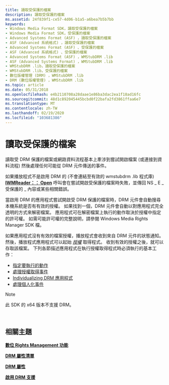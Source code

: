 ```yaml
---
title: 讀取受保護的檔案
description: 讀取受保護的檔案
ms.assetid: 24f839f1-ce57-4d06-b1a5-a6bea7b5b7bb
keywords:
- Windows Media Format SDK，讀取受保護的檔案
- Windows Media Format SDK，受保護的檔案
- Advanced Systems Format (ASF) ，讀取受保護的檔案
- ASF (Advanced 系統格式) ，讀取受保護的檔案
- Advanced Systems Format (ASF) 、受保護的檔案
- ASF (Advanced 系統格式) 、受保護的檔案
- Advanced Systems Format (ASF) ，WMStubDRM .lib
- ASF (Advanced Systems Format) ，WMStubDRM .lib
- WMStubDRM .lib，讀取受保護的檔案
- WMStubDRM .lib，受保護的檔案
- 數位版權管理 (DRM) ，WMStubDRM .lib
- DRM (數位版權管理) ，WMStubDRM .lib
ms.topic: article
ms.date: 05/31/2018
ms.openlocfilehash: e4b2110708a28daae1e86ba3dac2ea1f18ad16fc
ms.sourcegitcommit: 48d1c892045445bcbd0f22bafa2fd3861ffaa6e7
ms.translationtype: MT
ms.contentlocale: zh-TW
ms.lasthandoff: 02/19/2020
ms.locfileid: "103681386"
---
```

# <a name="reading-protected-files"></a>讀取受保護的檔案

讀取受 DRM 保護的檔案或網路資料流程基本上牽涉到嘗試開啟檔案 (或連接到資料流程) 然後處理任何可能從 DRM 元件傳送的事件。

如果播放程式不是啟用 DRM 的 (不會連結至有效的 wmstubdrm .lib 程式庫) [**IWMReader：： Open**](/previous-versions/windows/desktop/api/Wmsdkidl/nf-wmsdkidl-iwmreader-open) 呼叫會在嘗試開啟受保護的檔案時失敗，並傳回 NS \_ E \_ 受保護的 \_ 內容或某些相關錯誤。

當啟用 DRM 的應用程式嘗試開啟受 DRM 保護的檔案時，DRM 元件會自動搜尋本機系統是否有有效的授權。 如果找到一個，DRM 元件會自動以對應用程式完全透明的方式來解密檔案。 應用程式可在解密檔案上執行的動作取決於授權中指定的許可權。 如需可能許可權的完整說明，請參閱 Windows Media Rights Manager SDK 檔。

如果應用程式沒有有效的檔案授權，播放程式會收到來自 DRM 元件的狀態通知。 然後，播放程式應用程式可以起始 [*授權*](wmformat-glossary.md) 取得程式。 收到有效的授權之後，就可以存取該檔案。 下列各節描述應用程式在執行授權取得程式時必須執行的基本工作：

-   [指定要執行的動作](specifying-the-actions-to-be-performed.md)
-   [處理授權取得事件](handling-license-acquisition-events.md)
-   [Individualizing DRM 應用程式](individualizing-drm-applications.md)
-   [處理個人化事件](handling-individualization-events.md)

> [!Note]  
> 此 SDK 的 x64 版本不支援 DRM。

 

## <a name="related-topics"></a>相關主題

<dl> <dt>

[**數位 Rights Management 功能**](digital-rights-management-features.md)
</dt> <dt>

[**DRM 屬性清單**](drm-attribute-list.md)
</dt> <dt>

[**DRM 屬性**](drm-properties.md)
</dt> <dt>

[**啟用 DRM 支援**](enabling-drm-support.md)
</dt> </dl>

 

 




